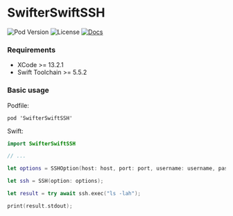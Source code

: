 #  SwifterSwiftSSH

![Pod Version](https://img.shields.io/cocoapods/v/SwifterSwiftSSH?style=for-the-badge) ![License](https://img.shields.io/cocoapods/l/SwifterSwiftSSH?style=for-the-badge) [![Docs](https://img.shields.io/badge/-Docs-blueviolet)](https://ridenui.github.io/swifter-swift-ssh)

### Requirements

- XCode >= 13.2.1
- Swift Toolchain >= 5.5.2

### Basic usage

Podfile:

```pod
pod 'SwifterSwiftSSH'
```

Swift:

```swift
import SwifterSwiftSSH

// ...

let options = SSHOption(host: host, port: port, username: username, password: password);

let ssh = SSH(option: options);

let result = try await ssh.exec("ls -lah");

print(result.stdout);
```
